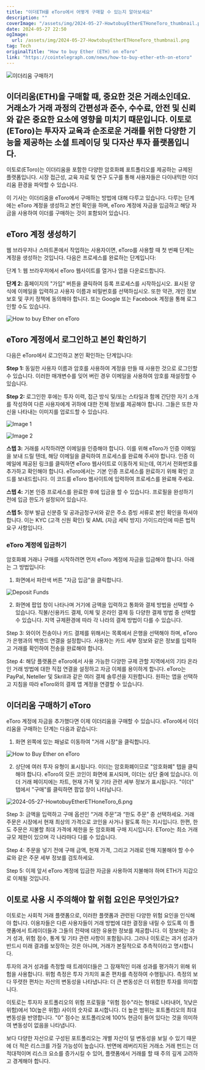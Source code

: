 ```yaml
---
title: "이더ETH를 eToro에서 어떻게 구매할 수 있는지 알아보세요"
description: ""
coverImage: "/assets/img/2024-05-27-HowtobuyEtherETHoneToro_thumbnail.png"
date: 2024-05-27 22:50
ogImage: 
  url: /assets/img/2024-05-27-HowtobuyEtherETHoneToro_thumbnail.png
tag: Tech
originalTitle: "How to buy Ether (ETH) on eToro"
link: "https://cointelegraph.com/news/how-to-buy-ether-eth-on-etoro"
---
```



![이더리움 구매하기](/assets/img/2024-05-27-HowtobuyEtherETHoneToro_thumbnail.png)

## 이더리움(ETH)을 구매할 때, 중요한 것은 거래소인데요. 거래소가 거래 과정의 간편성과 준수, 수수료, 안전 및 신뢰와 같은 중요한 요소에 영향을 미치기 때문입니다. 이토로(EToro)는 투자자 교육과 순조로운 거래를 위한 다양한 기능을 제공하는 소셜 트레이딩 및 다자산 투자 플랫폼입니다.

이토로(EToro)는 이더리움을 포함한 다양한 암호화폐 포트폴리오를 제공하는 규제된 플랫폼입니다. 시장 접근성, 교육 자료 및 연구 도구를 통해 사용자들은 다이내믹한 이더리움 환경을 파악할 수 있습니다.

<div class="content-ad"></div>

이 기사는 이더리움을 eToro에서 구매하는 방법에 대해 다루고 있습니다. 다루는 단계에는 eToro 계정을 생성하고 본인 확인을 하며, eToro 계정에 자금을 입금하고 해당 자금을 사용하여 이더를 구매하는 것이 포함되어 있습니다.

## eToro 계정 생성하기

웹 브라우저나 스마트폰에서 작업하는 사용자이면, eToro를 사용할 때 첫 번째 단계는 계정을 생성하는 것입니다. 다음은 프로세스를 완료하는 단계입니다:

단계 1: 웹 브라우저에서 eToro 웹사이트를 열거나 앱을 다운로드합니다.

<div class="content-ad"></div>

**단계 2:** 홈페이지의 "가입" 버튼을 클릭하여 등록 프로세스를 시작하십시오. 표시된 양식에 이메일을 입력하고 사용자 이름과 비밀번호를 선택하십시오. 또한 약관, 개인 정보 보호 및 쿠키 정책에 동의해야 합니다. 또는 Google 또는 Facebook 계정을 통해 로그인할 수도 있습니다.

![How to buy Ether on eToro](/assets/img/2024-05-27-HowtobuyEtherETHoneToro_0.png)

## eToro 계정에서 로그인하고 본인 확인하기

다음은 eToro에서 로그인하고 본인 확인하는 단계입니다:

<div class="content-ad"></div>

**Step 1:** 동일한 사용자 이름과 암호를 사용하여 계정을 만들 때 사용한 것으로 로그인할 수 있습니다. 이러한 매개변수를 잊어 버린 경우 이메일을 사용하여 암호를 재설정할 수 있습니다.

**Step 2:** 로그인한 후에는 투자 이력, 접근 방식 및/또는 스타일과 함께 간단한 자기 소개를 작성하여 다른 사용자에게 귀하에 대한 전체 정보를 제공해야 합니다. 그들은 또한 자신을 나타내는 이미지를 업로드할 수 있습니다.

![Image 1](/assets/img/2024-05-27-HowtobuyEtherETHoneToro_1.png)

![Image 2](/assets/img/2024-05-27-HowtobuyEtherETHoneToro_2.png)

<div class="content-ad"></div>

**스텝 3:** 거래를 시작하려면 이메일을 인증해야 합니다. 이를 위해 eToro가 인증 이메일을 보내 드릴 텐데, 해당 이메일을 클릭하여 프로세스를 완료해 주셔야 합니다. 인증 이메일에 제공된 링크를 클릭하면 eToro 웹사이트로 이동하게 되는데, 여기서 전화번호를 추가하고 확인해야 합니다. eToro에서는 기본 인증 프로세스를 완료하기 위해 확인 코드를 보내드립니다. 이 코드를 eToro 웹사이트에 입력하여 프로세스를 완료해 주세요.

**스텝 4:** 기본 인증 프로세스를 완료한 후에 입금을 할 수 있습니다. 프로필을 완성하기 전에 입금 한도가 설정되어 있습니다.

**스텝 5:** 정부 발급 신분증 및 공과금청구서와 같은 주소 증빙 서류로 본인 확인을 하셔야 합니다. 이는 KYC (고객 신원 확인) 및 AML (자금 세탁 방지) 가이드라인에 따른 법적 요구 사항입니다.

### eToro 계정에 입금하기

<div class="content-ad"></div>

암호화폐 거래나 구매를 시작하려면 먼저 eToro 계정에 자금을 입금해야 합니다. 아래는 그 방법입니다:

1. 화면에서 파란색 버튼 "자금 입금"을 클릭합니다.

![Deposit Funds](/assets/img/2024-05-27-HowtobuyEtherETHoneToro_3.png)

2. 화면에 팝업 창이 나타나며 거기에 금액을 입력하고 통화와 결제 방법을 선택할 수 있습니다. 직불/신용카드 결제, 이체 및 온라인 결제 등 다양한 결제 방법 중 선택할 수 있습니다. 지역 규제환경에 따라 각 나라의 결제 방법이 다를 수 있습니다.

<div class="content-ad"></div>

Step 3: 와이어 전송이나 카드 결제를 위해서는 목록에서 은행을 선택해야 하며, eToro가 은행과의 백엔드 연결을 설정합니다. 사용자는 카드 세부 정보와 같은 정보를 입력하고 거래를 확인하여 전송을 완료해야 합니다.

Step 4: 해당 플랫폼은 eToro에서 사용 가능한 다양한 규제 관할 지역에서의 기타 온라인 거래 방법에 대한 직접 연결을 설정하고 자금 이체를 용이하게 합니다. eToro는 PayPal, Neteller 및 Skrill과 같은 여러 결제 솔루션을 지원합니다. 원하는 앱을 선택하고 지침을 따라 eToro와의 결제 앱 계정을 연결할 수 있습니다.

## 이더리움 구매하기 eToro

<div class="content-ad"></div>

eToro 계정에 자금을 추가했다면 이제 이더리움을 구매할 수 있습니다. eToro에서 이더리움을 구매하는 단계는 다음과 같습니다:

1. 화면 왼쪽에 있는 패널로 이동하여 "거래 시장"을 클릭합니다.

![How to Buy Ether on eToro](/assets/img/2024-05-27-HowtobuyEtherETHoneToro_5.png)

2. 상단에 여러 투자 유형이 표시됩니다. 이더는 암호화폐이므로 "암호화폐" 탭을 클릭해야 합니다. eToro의 모든 코인이 화면에 표시되며, 이더는 상단 줄에 있습니다. 이더 거래 페이지에는 차트, 현재 가격 및 기타 관련 세부 정보가 표시됩니다. "이더" 탭에서 "구매"를 클릭하면 팝업 창이 나타납니다.

<div class="content-ad"></div>

![2024-05-27-HowtobuyEtherETHoneToro_6.png](/assets/img/2024-05-27-HowtobuyEtherETHoneToro_6.png)

Step 3: 금액을 입력하고 구매 옵션인 “거래 주문”과 “한도 주문” 중 선택하세요. 거래 주문은 시장에서 현재 최상의 가격으로 코인을 사거나 팔도록 하는 지시입니다. 한편, 한도 주문은 지불할 최대 가격에 제한을 둔 암호화폐 구매 지시입니다. EToro는 최소 거래 규모 제한이 있으며 각 나라마다 다를 수 있습니다.

Step 4: 주문을 넣기 전에 구매 금액, 현재 가격, 그리고 거래로 인해 지불해야 할 수수료와 같은 주문 세부 정보를 검토하세요.

Step 5: 이제 앞서 eToro 계정에 입금한 자금을 사용하여 지불해야 하며 ETH가 지갑으로 이체될 것입니다.

<div class="content-ad"></div>

## 이토로 사용 시 주의해야 할 위험 요인은 무엇인가요?

이토로는 사회적 거래 플랫폼으로, 이러한 플랫폼과 관련된 다양한 위험 요인을 인식해야 합니다. 이용자들은 다른 사용자들이 거래 방법에 대한 결정을 내릴 수 있도록 이 플랫폼에서 트레이더들과 그들의 전략에 대한 유용한 정보를 제공합니다. 이 정보에는 과거 성과, 위험 점수, 통계 및 기타 관련 사항이 포함됩니다. 그러나 이토로는 과거 성과가 반드시 미래 결과를 보장하는 것은 아니며, 거래가 본질적으로 추측적이라고 명시합니다.

투자의 과거 성과를 측정할 때 트레이더들은 그 잠재적인 미래 성과를 평가하기 위해 위험을 사용합니다. 위험 측정은 투자 가치의 표준 편차를 측정하여 수행됩니다. 측정의 보다 뚜렷한 편차는 자산의 변동성을 나타냅니다: 더 큰 변동성은 더 위험한 투자를 의미합니다.

이토로는 투자자 포트폴리오의 위험 프로필을 "위험 점수"라는 형태로 나타내어, 1(낮은 위험)에서 10(높은 위험) 사이의 숫자로 표시합니다. 더 높은 범위는 포트폴리오의 최대 변동성을 반영합니다. "0" 점수는 포트폴리오에 100% 현금이 들어 있다는 것을 의미하여 변동성이 없음을 나타냅니다.

<div class="content-ad"></div>

보다 다양한 자산으로 구성된 포트폴리오는 개별 자산이 덜 변동성을 보일 수 있기 때문에 더 적은 리스크를 가질 가능성이 높습니다. 반면에 레버리지된 거래소 거래 펀드는 더 적대적이며 리스크 요소를 증가시킬 수 있어, 플랫폼에서 거래를 할 때 주의 깊게 고려하고 경계해야 합니다.